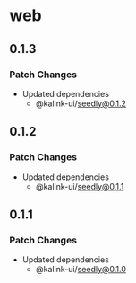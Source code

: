 # web

## 0.1.3

### Patch Changes

- Updated dependencies
  - @kalink-ui/seedly@0.1.2

## 0.1.2

### Patch Changes

- Updated dependencies
  - @kalink-ui/seedly@0.1.1

## 0.1.1

### Patch Changes

- Updated dependencies
  - @kalink-ui/seedly@0.1.0
